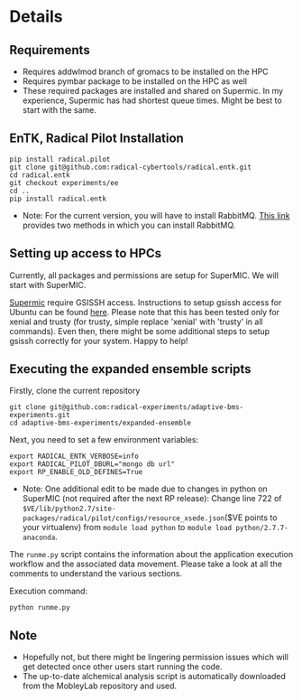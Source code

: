 # Details

## Requirements

* Requires addwlmod branch of gromacs to be installed on the HPC
* Requires pymbar package to be installed on the HPC as well
* These required packages are installed and shared on Supermic. In my experience, 
Supermic has had shortest queue times. Might be best to start with the same.

## EnTK, Radical Pilot Installation

```
pip install radical.pilot
git clone git@github.com:radical-cybertools/radical.entk.git
cd radical.entk
git checkout experiments/ee
cd ..
pip install radical.entk
```
* Note: For the current version, you will have to install RabbitMQ. 
[This link](http://radicalentk-06.readthedocs.io/en/arch-v0.6/install.html) provides two methods in which
you can install RabbitMQ.


## Setting up access to HPCs

Currently, all packages and permissions are setup for SuperMIC. We will start 
with SuperMIC.

[Supermic](http://www.hpc.lsu.edu/resources/hpc/system.php?system=SuperMIC)
require GSISSH access. Instructions to setup gsissh access for Ubuntu can be 
found [here](https://github.com/vivek-bala/docs/blob/master/misc/gsissh_setup_stampede_ubuntu_xenial.sh/).
Please note that this has been tested only for xenial and trusty (for trusty, 
simple replace 'xenial' with 'trusty' in all commands). Even then, there might 
be some additional steps to setup gsissh correctly for your system. Happy to 
help!


## Executing the expanded ensemble scripts

Firstly, clone the current repository

```
git clone git@github.com:radical-experiments/adaptive-bms-experiments.git
cd adaptive-bms-experiments/expanded-ensemble
```

Next, you need to set a few environment variables:
```
export RADICAL_ENTK_VERBOSE=info
export RADICAL_PILOT_DBURL="mongo db url"
export RP_ENABLE_OLD_DEFINES=True
```

* Note: One additional edit to  be made due to changes in python on SuperMIC (not required after the next
RP release):
Change line 722 of ```$VE/lib/python2.7/site-packages/radical/pilot/configs/resource_xsede.json```($VE points to your 
virtualenv) from ```module load python``` to ```module load python/2.7.7-anaconda```.


The ```runme.py``` script contains the information about the application 
execution workflow and the associated data movement. Please take a look at all 
the comments to understand the various sections.

Execution command: 
```
python runme.py
```


## Note

* Hopefully not, but there might be lingering permission issues which will get 
detected once other users start running the code.
* The up-to-date alchemical analysis script is automatically downloaded from the
MobleyLab repository and used.
